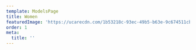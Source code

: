 ```yaml
---
template: ModelsPage
title: Women
featuredImage: 'https://ucarecdn.com/1b53218c-93ec-49b5-b63e-9c674511cba8/-/preview/'
order: 1
meta:
  title: ''
---
```


